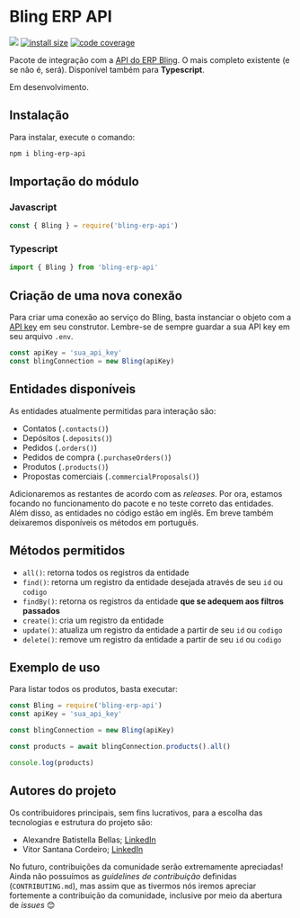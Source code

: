 # Bling ERP API

[![](https://img.shields.io/npm/v/bling-erp-api.svg)](https://www.npmjs.com/package/bling-erp-api)
[![install size](https://packagephobia.com/badge?p=bling-erp-api)](https://packagephobia.com/result?p=bling-erp-api)
[![code coverage](https://coveralls.io/repos/github/AlexandreBellas/bling-erp-api/badge.svg?branch=main)](https://coveralls.io/github/AlexandreBellas/bling-erp-api?branch=main)

Pacote de integração com a [API do ERP Bling](https://ajuda.bling.com.br/hc/pt-br/categories/360002186394-API-para-Desenvolvedores). O mais completo existente (e se não é, será).
Disponível também para **Typescript**.

Em desenvolvimento.

## Instalação

Para instalar, execute o comando:

```bash
npm i bling-erp-api
```

## Importação do módulo

### Javascript

```js
const { Bling } = require('bling-erp-api')
```

### Typescript

```ts
import { Bling } from 'bling-erp-api'
```

## Criação de uma nova conexão

Para criar uma conexão ao serviço do Bling, basta instanciar o objeto com a [API
key](https://ajuda.bling.com.br/hc/pt-br/articles/360046937853-Introdu%C3%A7%C3%A3o-para-a-API-do-Bling-para-desenvolvedores-) em seu construtor. Lembre-se de sempre guardar a sua API key em seu arquivo `.env`.

```js
const apiKey = 'sua_api_key'
const blingConnection = new Bling(apiKey)
```

## Entidades disponíveis

As entidades atualmente permitidas para interação são:

- Contatos (`.contacts()`)
- Depósitos (`.deposits()`)
- Pedidos (`.orders()`)
- Pedidos de compra (`.purchaseOrders()`)
- Produtos (`.products()`)
- Propostas comerciais (`.commercialProposals()`)

Adicionaremos as restantes de acordo com as _releases_. Por ora, estamos focando
no funcionamento do pacote e no teste correto das entidades.
Além disso, as entidades no código estão em inglês. Em breve também deixaremos
disponíveis os métodos em português.

## Métodos permitidos

- `all()`: retorna todos os registros da entidade
- `find()`: retorna um registro da entidade desejada através de seu `id` ou `codigo`
- `findBy()`: retorna os registros da entidade **que se adequem aos filtros
  passados**
- `create()`: cria um registro da entidade
- `update()`: atualiza um registro da entidade a partir de seu `id` ou
  `codigo`
- `delete()`: remove um registro da entidade a partir de seu `id` ou
  `codigo`

## Exemplo de uso

Para listar todos os produtos, basta executar:

```js
const Bling = require('bling-erp-api')
const apiKey = 'sua_api_key'

const blingConnection = new Bling(apiKey)

const products = await blingConnection.products().all()

console.log(products)
```

## Autores do projeto

Os contribuidores principais, sem fins lucrativos, para a escolha das
tecnologias e estrutura do projeto são:

- Alexandre Batistella Bellas; [LinkedIn](https://linkedin.com/in/alebatistella/)
- Vitor Santana Cordeiro; [LinkedIn](https://linkedin.com/in/vitorsanc)

No futuro, contribuições da comunidade serão extremamente apreciadas! Ainda não possuímos as _guidelines de contribuição_ definidas (`CONTRIBUTING.md`), mas assim que as tivermos nós iremos apreciar fortemente a contribuição da comunidade, inclusive por meio da abertura de _issues_ 😊
